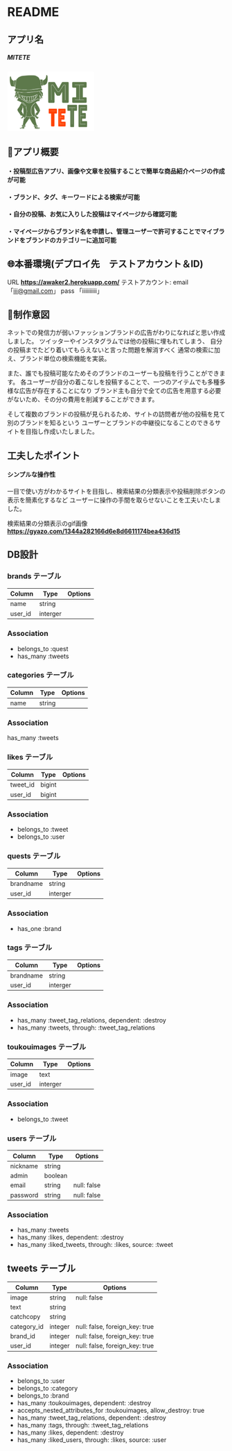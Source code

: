 # README

## アプリ名
##### MITETE
<img src="https://github.com/zoe472/awaker2/blob/master/app/assets/images/111.png" width="200px">

## :green_book:アプリ概要

#### ・投稿型広告アプリ、画像や文章を投稿することで簡単な商品紹介ページの作成が可能
#### ・ブランド、タグ、キーワードによる検索が可能
#### ・自分の投稿、お気に入りした投稿はマイページから確認可能
#### ・マイページからブランド名を申請し、管理ユーザーで許可することでマイブランドをブランドのカテゴリーに追加可能

## :globe_with_meridians:本番環境(デプロイ先　テストアカウント＆ID)

URL **https://awaker2.herokuapp.com/**
テストアカウント: email 「iii@gmail.com」
             pass  「iiiiiiiiii」

## :blue_book:制作意図

ネットでの発信力が弱いファッションブランドの広告がわりになればと思い作成しました。
ツイッターやインスタグラムでは他の投稿に埋もれてしまう、
自分の投稿までたどり着いてもらえないと言った問題を解消すべく
通常の検索に加え、ブランド単位の検索機能を実装。

また、誰でも投稿可能なためそのブランドのユーザーも投稿を行うことができます。
各ユーザーが自分の着こなしを投稿することで、一つのアイテムでも多種多様な広告が存在することになり
ブランド主も自分で全ての広告を用意する必要がないため、その分の費用を削減することができます。

そして複数のブランドの投稿が見られるため、サイトの訪問者が他の投稿を見て別のブランドを知るという
ユーザーとブランドの中継役になることのできるサイトを目指し作成いたしました。

## 工夫したポイント
#### シンプルな操作性
 一目で使い方がわかるサイトを目指し、検索結果の分類表示や投稿削除ボタンの表示を簡素化するなど
 ユーザーに操作の手間を取らせないことを工夫いたしました。
 
検索結果の分類表示のgif画像 **https://gyazo.com/1344a282166d6e8d6611174bea436d15**


## DB設計

### brands テーブル

|Column|Type|Options|
|------|----|-------|
|name|string|
|user_id|interger|
### Association
- belongs_to :quest
- has_many :tweets
### categories テーブル

|Column|Type|Options|
|------|----|-------|
|name|string|

### Association
has_many :tweets

### likes テーブル

|Column|Type|Options|
|------|----|-------|
|tweet_id|bigint|
|user_id|bigint|

### Association
- belongs_to :tweet
- belongs_to :user

### quests テーブル

|Column|Type|Options|
|------|----|-------|
|brandname|string|
|user_id|interger|

### Association
- has_one :brand

### tags テーブル

|Column|Type|Options|
|------|----|-------|
|brandname|string|
|user_id|interger|

### Association
- has_many :tweet_tag_relations, dependent: :destroy
- has_many :tweets, through: :tweet_tag_relations

### toukouimages テーブル

|Column|Type|Options|
|------|----|-------|
|image|text|
|user_id|interger|

### Association
- belongs_to :tweet

### users テーブル

|Column|Type|Options|
|------|----|-------|
|nickname|string|
|admin|boolean|
|email|string|null: false|
|password|string|null: false|
### Association
- has_many :tweets
- has_many :likes, dependent: :destroy
- has_many :liked_tweets, through: :likes, source: :tweet


## tweets テーブル

|Column|Type|Options|
|------|----|-------|
|image|string|null: false|
|text|string|
|catchcopy|string|
|category_id|integer|null: false, foreign_key: true|
|brand_id|integer|null: false, foreign_key: true|
|user_id|integer|null: false, foreign_key: true|

### Association
- belongs_to :user
- belongs_to :category
- belongs_to :brand
- has_many :toukouimages, dependent: :destroy
- accepts_nested_attributes_for :toukouimages, allow_destroy: true
- has_many :tweet_tag_relations, dependent: :destroy
- has_many :tags, through: :tweet_tag_relations
- has_many :likes, dependent: :destroy
- has_many :liked_users, through: :likes, source: :user



